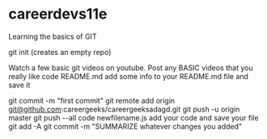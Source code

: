 # careerdevs11e
Learning the basics of GIT


git init (creates an empty repo)

Watch a few basic git videos on youtube.  Post any BASIC videos that you really like
code README.md
     add some info to your README.md file and save it

git commit -m "first commit"
git remote add origin git@github.com:careergeeks/careergeeksadagd.git
git push -u origin master
git push --all
code newfilename.js
     add your code and save your file
git add -A
git commit -m "SUMMARIZE whatever changes you added"
